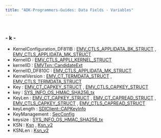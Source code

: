```yaml
---
title: "ADK-Programmers-Guides: Data Fields - Variables"
---
```


 

### - k -

- KernelConfiguration_DF811B : <a href="group___d_e_f___c_o_n_f___a_p_p_l_i.md#a896642c3eff7c8a2bb637aea4a3cf625">EMV_CTLS_APPLIDATA_BK_STRUCT</a> , <a href="group___d_e_f___c_o_n_f___a_p_p_l_i.md#a896642c3eff7c8a2bb637aea4a3cf625">EMV_CTLS_APPLIDATA_MK_STRUCT</a>
- KernelID : <a href="_e_m_v___c_t_l_s___interface_8h.md#ae162469ea7144a6de337323d1c65b761">EMV_CTLS_APPLI_KERNEL_STRUCT</a>
- kernelID : <a href="structvfisdi_1_1_e_m_v_txn.md#a05f0adc806f35e86b0116aaefdfb249d">EMVTxn::CandidateExt</a>
- KernelID_DF810C : <a href="group___d_e_f___c_o_n_f___a_p_p_l_i.md#a2ada17f52aa7c3dbdd8b774922168c09">EMV_CTLS_APPLIDATA_MK_STRUCT</a>
- KernelVersion : <a href="group___d_e_f___c_o_n_f___t_e_r_m.md#a808cb5cde9cf6ac837ef81977f4a751c">EMV_CT_TERMDATA_STRUCT</a> , <a href="group___d_e_f___c_o_n_f___t_e_r_m.md#a75c365e8a1aca8672ee83242dfb3fe42">EMV_CTLS_TERMDATA_STRUCT</a>
- Key : <a href="group___d_e_f___c_a_r_d___c_o_n_f.md#a0a3543353678a64e265f8d5a817c52db">EMV_CT_CAPKEY_STRUCT</a> , <a href="group___d_e_f___c_a_r_d___c_o_n_f.md#a0a3543353678a64e265f8d5a817c52db">EMV_CTLS_CAPKEY_STRUCT</a>
- key : <a href="libsecins_8h.md#aa0041f2c20577337895e4b8eb3da68e3">SYS_INFO_OS_HMAC_SHA256_tx</a>
- KeyLen : <a href="group___d_e_f___c_a_r_d___c_o_n_f.md#aeb6f1a41fb682dc06cfdc1d0c1bef18f">EMV_CT_CAPKEY_STRUCT</a> , <a href="group___d_e_f___c_a_r_d___c_o_n_f.md#aeb6f1a41fb682dc06cfdc1d0c1bef18f">EMV_CT_CAPREAD_STRUCT</a> , <a href="group___d_e_f___c_a_r_d___c_o_n_f.md#aeb6f1a41fb682dc06cfdc1d0c1bef18f">EMV_CTLS_CAPKEY_STRUCT</a> , <a href="group___d_e_f___c_a_r_d___c_o_n_f.md#aeb6f1a41fb682dc06cfdc1d0c1bef18f">EMV_CTLS_CAPREAD_STRUCT</a>
- keyLength : <a href="classvfisdi_1_1_s_d_i_client.md#a5d85674bb5f371595409a2eb472059eb">SDIClient::CAPKeyInfo</a>
- KeyManagement : <a href="namespacecom__verifone__seccmd.md#a6c8165e19dd0b4227da4cae4bf2ac9d1">SecConfig</a>
- keysize : <a href="libsecins_8h.md#ae22493fba16eae93ea32457deaec8cc3">SYS_INFO_OS_HMAC_SHA256_tx</a>
- KSN : <a href="namespacecom__verifone__seccmd.md#a8305ce53f70cd856b2224e61a0422c31">Ksn</a> , <a href="namespacecom__verifone__seccmd.md#a2fd76287fcfb4cc057114461b6c83539">Ksn_v2</a>
- KSNLen : <a href="namespacecom__verifone__seccmd.md#abdcdf38d3b43b4be8fbd6bcf4b1a0e00">Ksn_v2</a>
